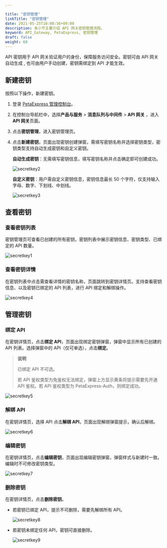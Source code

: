 ```yaml
---

title: "密钥管理"
linkTitle: "密钥管理"
date: 2021-05-25T10:08:56+09:00
description: 本小节主要介绍 API 网关密钥管理流程。 
keyword: API_Gateway, PetaExpress, 密钥管理
draft: false
weight: 60
---
```


API 密钥用于 API 网关验证用户的身份，保障服务访问安全。密钥可由 API 网关自动生成 , 也可由用户手动创建，密钥需绑定到 API 才能生效。

## 新建密钥

按照以下操作，新建密钥。

1. 登录 [PetaExpress 管理控制台](https://console.petaexpress.com/login)。

2. 在控制台导航栏中，选择**产品与服务** > **消息队列与中间件** > **API 网关** ，进入**API 网关**页面。

3. 点击**密钥管理**，进入密钥管理页。

4. 点击**新建密钥**，页面出现密钥创建弹窗，需填写密钥名称并选择密钥类型，密钥类型支持自动生成密钥和自定义密钥。

   **自动生成密钥**：无需填写密钥信息，填写密钥名称并点击确定即可创建成功。

   ![secretkey2](../_images/secretkey2.png)

   **自定义密钥**：用户需自定义密钥信息，密钥信息最长 50 个字符，仅支持输入字母、数字、下划线、中划线。

   ![secretkey3](../_images/secretkey3.png)

## 查看密钥

### 查看密钥列表

密钥管理页可查看已创建的所有密钥，密钥列表中展示密钥信息、密钥类型、已绑定的 API 数量。

![secretkey1](../_images/secretkey1.png)

### 查看密钥详情

在密钥列表中点击需查看详情的密钥名称，页面跳转到密钥详情页。支持查看密钥信息、以及密钥已绑定的 API 列表，进行 API 绑定和解绑操作。

![secretkey4](../_images/secretkey4.png)

## 管理密钥

### 绑定 API 

在密钥详情页，点击**绑定 API**，页面出现绑定密钥弹窗，弹窗中显示所有已创建的 API 列表。选择弹窗中的 API（仅可单选），点击**绑定**。

> **说明**
>
> 已绑定 API 不可选。
>
> 若 API 鉴权类型为免鉴权无法绑定，弹窗上方显示黄条将提示需要先开通 API 鉴权。若 API 鉴权类型为 PetaExpress-Auth，则绑定成功。

![secretkey5](../_images/secretkey5.png)

### 解绑 API 

在密钥详情页，选择 API 点击**解绑 API**，页面出现解绑弹窗提示，确认后解绑。

![secretkey6](../_images/secretkey6.png)

### 编辑密钥

在密钥详情页，点击**编辑密钥**，页面出现编辑密钥弹窗，弹窗样式与新建时一致。编辑时不可修改密钥类型。

![secretkey7](../_images/secretkey7.png)

### 删除密钥

在密钥详情页，点击**删除密钥**。

- 若密钥已绑定 API，提示不可删除，需要先解绑所有 API。

  ![secretkey8](../_images/secretkey8.png)

- 若密钥未绑定任何 API，密钥可直接删除。

  ![secretkey9](../_images/secretkey9.png)

